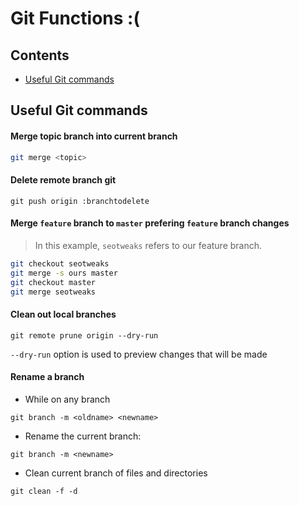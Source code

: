 # Git Functions :(

## Contents

- [Useful Git commands](#useful-git-commands)

## Useful Git commands

#### Merge topic branch into current branch

```sh
git merge <topic>
```

#### Delete remote branch git

```
git push origin :branchtodelete
```

#### Merge `feature` branch to `master` prefering `feature` branch changes

> In this example, `seotweaks` refers to our feature branch.

```sh
git checkout seotweaks
git merge -s ours master
git checkout master
git merge seotweaks
```

#### Clean out local branches

```
git remote prune origin --dry-run
```

`--dry-run` option is used to preview changes that will be made

#### Rename a branch

- While on any branch

```
git branch -m <oldname> <newname>
```

- Rename the current branch:

```
git branch -m <newname>
```

- Clean current branch of files and directories

```
git clean -f -d
```
